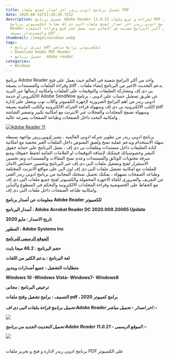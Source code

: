 ```yaml
---
title: تحميل برنامج ادوبى ريدر اخر اصدار لفتح ملفات PDF
date: 2020-08-31T21:26:20.752Z
description: تحميل برنامج Adobe Reader 11.0.23 لقراءة و عرض ملفات PDF تحميل
  برنامج ادوبى ريدر اخر اصدار لفتح ملفات البى دى إف مجانا للكمبيوتر برنامج Adobe
  Reader واحد من أكثر البرامج شعبية فى العالم حيث يعمل على فتح وقراءة الملفات
  والمستندات بصيغة pdf ،
thumbnail: /images/windows.webp
tags:
  - تنزيل برنامج pdf للكمبيوتر برابط مباشر
  - Download Adobe PDF Reader
  - تحميل برنامج  adobe reader
categories:
  - Windows
---
```

<!--StartFragment-->

برنامج Adobe Reader واحد من أكثر البرامج شعبية فى العالم حيث يعمل على فتح وقراءة الملفات والمستندات بصيغة pdf ، يدعم التحديث الاخير من البرنامج إنشاء ملفات بى دى إف ومشاركة التعليقات والتوقيعات على الملفات وامكانية ارسالها عبر البريد الالكترونى او خدمة Adobe SendNow عن طريق تسجيل حساب على ادوبى ، برنامج ادوبى ريدر من اهم البرامج الضرورية لإجهزة الكمبيوتر واللاب توب ويعمل على إدارة الكتب الالكترونية بى دى إف وسهولة قراءة الجرائد الالكترونية والكتب العلمية بصيغة pdf وسهولة تصفح المجلدات والمجلات عبر الانترنت مع امكانية تكبير وتصغير الشاشة وامكانية البحث داخل الصفحات وطباعة الصفحات بسرعه عالية .

[![Adobe Reader 11](https://1.bp.blogspot.com/-cWVggRANyA4/VdB0pXyT4uI/AAAAAAAABmc/RHpPdKK5AK0/s1600/Adobe%2BReader.png "Adobe Reader 11")](https://www.programscomputers.com/2015/08/Download-Adobe-Reader-2015.html)

برنامج ادوبى ريدر من تطوير شركة ادوبى العالمية ، يتميز [ادوبى ريدر](https://www.programscomputers.com/2015/08/Download-Adobe-Reader-2015.html) بواجهة بسيطة سهلة الاستخدام ويدعم عملية نسخ ولصق النصوص داخل الملفات الغير محمية مع امكانية كتابة التعليقات داخل مستندات وملفتات بى دى إف ، يعمل البرنامج على حماية حقوق النشر وخصوصياتك فيمكنك لإضافة التوقيعات او العلامات المائية لحفظ حقوقك ومنع سرقة محتويات الوثائق والمستندات وعدم نسخ المقالات والمستندات وتم تحسين الاستقرار لفتح وتشغيل ملفات البى دى إف عبر البرنامج وتحسين خصائص الامان للملفات مع امكانية تشغيل ملفات البى دى إف اون لاين على مواقع الانترنت المختلفة وطباعه الصفحات بسهولة ، يمكنك تحميل نسختك المجانية من برنامج ادوبى ريدر الغنى عن التعريف والضرورى لكفاة الاجهزة المحمولة والكمبيوتر لفتح جميع ملفات البى دى إف مع الحفاظ على الخصوصية وقراءة المجلدات الالكترونية والتحكم فى السطوع والتباين وامكانية طباعه الصفحات داخل ملفات البى دى إف.

**معلومات عن أصدار برنامج Adobe Reader للكمبيوتر**

**أصدار البرنامج : Adobe Acrobat Reader DC 2020.009.20065 Update**

**تاريخ الاصدار : مايو 2020**

**المطور : Adobe Systems Inc**

**[الموقع الرسمى للبرنامج](http://www.adobe.com/)**

**حجم البرنامج : 46.2 ميجا بايت**

**لغة البرنامج : يدعم الكثير من اللغات**

**متطلبات التشغيل : جميع أصدارات ويندوز**

**Windows 10 -Windows Vista- Windows7- Windows8**

**ترخيص البرنامج : مجانى**

**التصنيف : برامج تشغيل وفتح ملفات pdf ، برامج كمبيوتر 2020**\
\
***تحميل برنامج قراءة ملفات البى دى اف Adobe Reader اخر اصدار - تحميل مباشر :-***

[![](https://2.bp.blogspot.com/-yi2oLtOc5mc/WBD_DwGphJI/AAAAAAAABjY/KYyGVxnMpscirtxXPSG40JAvRMTnfS6kwCLcB/s1600/download.png)](ftp://193.104.215.67/pub/adobe/reader/win/AcrobatDC/1801120055/AcroRdrDC1801120055_en_US.exe)



***تحميل التحديث الجديد من برنامج Adobe Reader 11.0.21 - الموقع الرسمى :-***

[![](https://2.bp.blogspot.com/-yi2oLtOc5mc/WBD_DwGphJI/AAAAAAAABjY/KYyGVxnMpscirtxXPSG40JAvRMTnfS6kwCLcB/s1600/download.png)](https://acrobat.adobe.com/us/en/acrobat/pdf-reader.html)

\
برنامج ادوبى ريدر لادارة و فتح و تحرير ملفات PDF على الكمبيوتر



<!--EndFragment-->
